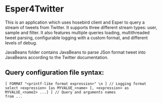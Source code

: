 # Esper4Twitter
This is an application which uses hosebird client and Esper to query a stream of tweets from Twitter. It supports three different stream types: user, sample and filter. It also features multiple queries loading, multithreaded tweet parsing, configurable logging with a custom format, and different levels of debug.

JavaBeans folder contains JavaBeans to parse JSon format tweet into JavaBeans according to the Twitter documentation.

## Query configuration file syntax:
```
[ FORMAT "<printf-like format expression>" \n ] // Logging format 
select <expression> [as MYVALUE_<name> [, <expression> as MYVALUE_<name2> ...] ] // Query and arguments names
from ...
```

